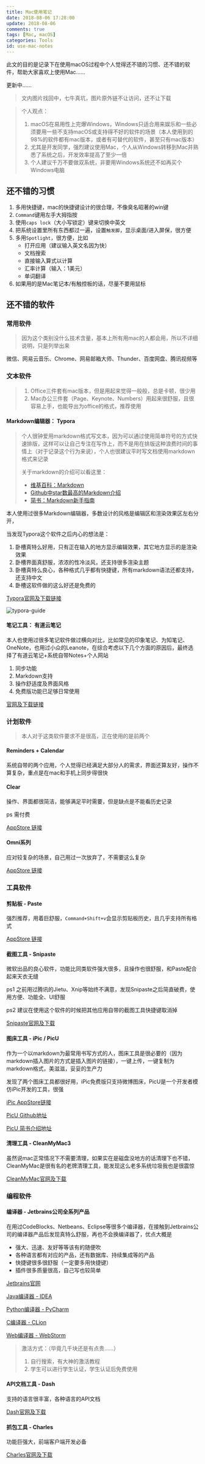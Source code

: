 ```yaml
---
title: Mac使用笔记
date: 2018-08-06 17:28:00
update: 2018-08-06
comments: true
tags: [Mac, macOS]
categories: Tools
id: use-mac-notes
---
```

此文的目的是记录下在使用macOS过程中个人觉得还不错的习惯、还不错的软件，帮助大家喜欢上使用Mac……

更新中……

<!---more--->

> 文内图片找回中，七牛真坑，图片原外链不让访问，还不让下载

> 个人观点：
>
> 1. macOS在易用性上完爆Windows，Windows只适合用来娱乐和一些必须要用一些不支持macOS或支持得不好的软件的场景（本人使用到的98%的软件都有mac版本，或者有可替代的软件，甚至只有mac版本）
> 2. 尤其是开发同学，强烈建议使用Mac，个人从Windows转移到Mac并熟悉了系统之后，开发效率提高了至少一倍
> 3. 个人建议千万不要做双系统，非要用Windows系统还不如再买个Windows电脑

## 还不错的习惯

1. 多用快捷键，mac的快捷键设计的很合理，不像臭名昭著的win键
2. ``Command``键用左手大拇指按
3. 使用``caps lock``（大小写锁定）键来切换中英文
4. 把系统设置里所有东西都过一遍，设置``触发脚``，显示桌面/进入屏保，很方便
5. 多用``Spotlight``，很方便，比如
   - 打开应用（建议输入英文名因为快）
   - 文档搜索
   - 直接输入算式以计算
   - 汇率计算（输入：1美元）
   - 单词翻译
6. 如果用的是Mac笔记本/有触控板的话，尽量不要用鼠标





## 还不错的软件

### 常用软件

> 因为这个类别没什么技术含量，基本上所有用mac的人都会用，所以不详细说明，只是列举出来

微信、网易云音乐、Chrome、网易邮箱大师、Thunder、百度网盘、腾讯视频等

### 文本软件

> 1. Office三件套有mac版本，但是用起来觉得一般般，总是卡顿，很少用
> 2. Mac办公三件套（Page、Keynote、Numbers）用起来很舒服，且很容易上手，也能导出为office的格式，推荐使用

#### Markdown编辑器： Typora

> 个人很钟爱用markdown格式写文本，因为可以通过使用简单符号的方式快速排版，这样可以让自己专注在写作上，而不是用在排版这种浪费时间的事情上（对于记录这个行为来说），个人也很建议平时写文档使用markdown格式来记录
>
> 关于markdown的介绍可以看这里：
>
> - [维基百科：Markdown](https://zh.wikipedia.org/wiki/Markdown)
> - [Github中star数最高的Markdown介绍](https://github.com/younghz/Markdown)
> - [简书：Markdown新手指南](https://www.jianshu.com/p/q81RER)

本人使用过很多Markdown编辑器，多数设计的风格是编辑区和渲染效果区左右分开，

当发现Typora这个软件之后内心的想法是：

1. 卧槽真特么好用，只有正在输入的地方显示编辑效果，其它地方显示的是渲染效果
2. 卧槽界面真舒服，浓浓的性冷淡风，还支持很多渲染主题
3. 卧槽真特么良心，各种格式几乎都有快捷键，所有markdown语法还都支持，还支持中文
4. 卧槽这软件做的这么好还是免费的

[Typora官网及下载链接](https://typora.io/)

![typora-guide](../images/image-typora-guide.png)

#### 笔记工具： 有道云笔记

本人也使用过很多笔记软件做过横向对比，比如常见的印象笔记、为知笔记、OneNote，也用过小众的Leanote，在综合考虑以下几个方面的原因后，最终选择了有道云笔记+系统自带Notes+个人网站

1. 同步功能
2. Markdown支持
3. 操作舒适度及界面风格
4. 免费版功能已足够日常使用

[官网及下载链接](https://note.youdao.com/)

### 计划软件

> 本人对于这类软件要求不是很高，正在使用的是前两个

#### Reminders + Calendar

系统自带的两个应用，个人觉得已经满足大部分人的需求，界面还算友好，操作不算复杂，重点是在mac和手机上同步得很快

#### Clear

操作、界面都很简洁，能够满足平时需要，但是缺点是不能看历史记录

ps 需付费

[AppStore 链接](https://itunes.apple.com/cn/app/clear-%E4%BB%BB%E5%8A%A1%E5%92%8C%E5%BE%85%E5%8A%9E%E4%BA%8B%E9%A1%B9%E6%B8%85%E5%8D%95/id504544917?mt=12)

#### Omni系列

应对较复杂的场景，自己用过一次放弃了，不需要这么复杂

[AppStore 链接](https://itunes.apple.com/cn/app/omnifocus-2/id867299399?mt=12)



### 工具软件

#### 剪贴板 - Paste

强烈推荐，用着巨舒服，``Command+Shift+v``会显示剪贴板历史，且几乎支持所有格式

[AppStore 链接](https://itunes.apple.com/cn/app/paste-2/id967805235?mt=12)

#### 截图工具 - Snipaste

微软出品的良心软件，功能比同类软件强大很多，且操作也很舒服，和Paste配合起来天衣无缝

ps1 之前用过腾讯的Jietu、Xnip等始终不满意，发现Snipaste之后简直破费，使用方便、功能全、UI舒服

ps2 建议在使用这个软件的时候把其他应用自带的截图工具快捷键取消掉

[Snipaste官网及下载](https://zh.snipaste.com/)

#### 图床工具 - iPic / PicU

作为一个以markdown为最常用书写方式的人，图床工具是很必要的（因为markdown插入图片的方式是插入图片的链接），一键上传，一键复制为markdown格式，美滋滋，妥妥的生产力

发现了两个图床工具都很好用，iPic免费版只支持微博图床，PicU是一个开发者模仿iPic开发的工具，很强

[iPic AppStore链接](https://itunes.apple.com/cn/app/ipic-%E5%9B%BE%E5%BA%8A%E7%A5%9E%E5%99%A8-markdown-%E5%86%99%E4%BD%9C%E5%BF%85%E5%A4%87/id1101244278?mt=12)

[PicU Github地址](https://github.com/chenxtdo/UPImageMacApp)

[PicU 简书介绍地址](https://www.jianshu.com/p/66d453d99c71)

#### 清理工具 - CleanMyMac3

虽然说mac正常情况下不需要清理，如果实在是磁盘没地方的话清理下也不错，CleanMyMac是很有名的老牌清理工具，能发现这么老多系统垃圾我也是很震惊

[CleanMyMac官网及下载](https://cleanmymac.com/)

### 

### 编程软件

#### 编译器 - Jetbrains公司全系列产品

在用过CodeBlocks、Netbeans、Eclipse等很多个编译器，在接触到Jetbrains公司的编译器产品后发现真特么舒服，再也不会换编译器了，优点大概是

- 强大、迅速、友好等等该有的随便吹
- 各种语言都有对应的产品，还有数据库、持续集成等的产品
- 快捷键很多很舒服（一定要多用快捷键）
- 插件很多质量很高，自己写也较简单

[Jetbrains官网](https://www.jetbrains.com/)

[Java编译器 - IDEA](https://www.jetbrains.com/idea/)

[Python编译器 - PyCharm](https://www.jetbrains.com/pycharm/)

[C编译器 - CLion](https://www.jetbrains.com/clion/)

[Web编译器 - WebStorm](https://www.jetbrains.com/webstorm/)

> 激活方式：（毕竟几千块还是有点贵……）
>
> 1. 自行搜索，有大神的激活教程
> 2. 学生可以进行学生认证，学生认证后免费使用



#### API文档工具 - Dash

支持的语言很丰富，各种语言的API文档

[Dash官网及下载](https://kapeli.com/dash)

#### 抓包工具 - Charles

功能巨强大，前端客户端开发必备

[Charles官网及下载](https://www.charlesproxy.com/)



